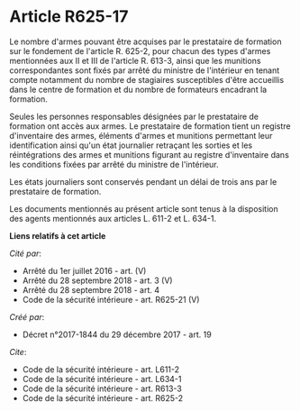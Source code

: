 # Article R625-17

Le nombre d'armes pouvant être acquises par le prestataire de formation sur le fondement de l'article R. 625-2, pour chacun
des types d'armes mentionnées aux II et III de l'article R. 613-3, ainsi que les munitions correspondantes sont fixés par
arrêté du ministre de l'intérieur en tenant compte notamment du nombre de stagiaires susceptibles d'être accueillis dans le
centre de formation et du nombre de formateurs encadrant la formation. 

Seules les personnes responsables désignées par le prestataire de formation ont accès aux armes. Le prestataire de formation
tient un registre d'inventaire des armes, éléments d'armes et munitions permettant leur identification ainsi qu'un état
journalier retraçant les sorties et les réintégrations des armes et munitions figurant au registre d'inventaire dans les
conditions fixées par arrêté du ministre de l'intérieur. 

Les états journaliers sont conservés pendant un délai de trois ans par le prestataire de formation. 

Les documents mentionnés au présent article sont tenus à la disposition des agents mentionnés aux articles L. 611-2 et L.
634-1.

**Liens relatifs à cet article**

_Cité par_:

  - Arrêté du 1er juillet 2016 - art. (V)
  - Arrêté du 28 septembre 2018 - art. 3 (V)
  - Arrêté du 28 septembre 2018 - art. 4
  - Code de la sécurité intérieure - art. R625-21 (V)

_Créé par_:

  - Décret n°2017-1844 du 29 décembre 2017 - art. 19

_Cite_:

  - Code de la sécurité intérieure - art. L611-2
  - Code de la sécurité intérieure - art. L634-1
  - Code de la sécurité intérieure - art. R613-3
  - Code de la sécurité intérieure - art. R625-2
